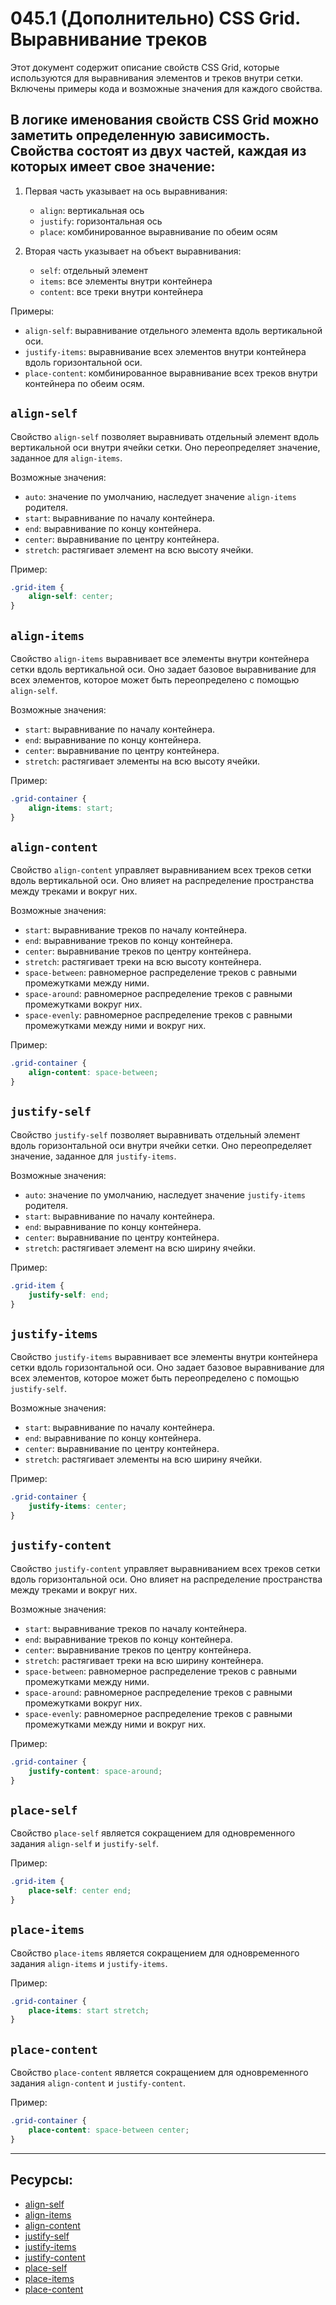 # 045.1 (Дополнительно) CSS Grid. Выравнивание треков

Этот документ содержит описание свойств CSS Grid, которые используются для выравнивания элементов и треков внутри сетки. Включены примеры кода и возможные значения для каждого свойства.

## В логике именования свойств CSS Grid можно заметить определенную зависимость. Свойства состоят из двух частей, каждая из которых имеет свое значение:

1. Первая часть указывает на ось выравнивания:

   - `align`: вертикальная ось
   - `justify`: горизонтальная ось
   - `place`: комбинированное выравнивание по обеим осям

2. Вторая часть указывает на объект выравнивания:
   - `self`: отдельный элемент
   - `items`: все элементы внутри контейнера
   - `content`: все треки внутри контейнера

Примеры:

- `align-self`: выравнивание отдельного элемента вдоль вертикальной оси.
- `justify-items`: выравнивание всех элементов внутри контейнера вдоль горизонтальной оси.
- `place-content`: комбинированное выравнивание всех треков внутри контейнера по обеим осям.

## `align-self`

Свойство `align-self` позволяет выравнивать отдельный элемент вдоль вертикальной оси внутри ячейки сетки. Оно переопределяет значение, заданное для `align-items`.

Возможные значения:

- `auto`: значение по умолчанию, наследует значение `align-items` родителя.
- `start`: выравнивание по началу контейнера.
- `end`: выравнивание по концу контейнера.
- `center`: выравнивание по центру контейнера.
- `stretch`: растягивает элемент на всю высоту ячейки.

Пример:

```css
.grid-item {
	align-self: center;
}
```

## `align-items`

Свойство `align-items` выравнивает все элементы внутри контейнера сетки вдоль вертикальной оси. Оно задает базовое выравнивание для всех элементов, которое может быть переопределено с помощью `align-self`.

Возможные значения:

- `start`: выравнивание по началу контейнера.
- `end`: выравнивание по концу контейнера.
- `center`: выравнивание по центру контейнера.
- `stretch`: растягивает элементы на всю высоту ячейки.

Пример:

```css
.grid-container {
	align-items: start;
}
```

## `align-content`

Свойство `align-content` управляет выравниванием всех треков сетки вдоль вертикальной оси. Оно влияет на распределение пространства между треками и вокруг них.

Возможные значения:

- `start`: выравнивание треков по началу контейнера.
- `end`: выравнивание треков по концу контейнера.
- `center`: выравнивание треков по центру контейнера.
- `stretch`: растягивает треки на всю высоту контейнера.
- `space-between`: равномерное распределение треков с равными промежутками между ними.
- `space-around`: равномерное распределение треков с равными промежутками вокруг них.
- `space-evenly`: равномерное распределение треков с равными промежутками между ними и вокруг них.

Пример:

```css
.grid-container {
	align-content: space-between;
}
```

## `justify-self`

Свойство `justify-self` позволяет выравнивать отдельный элемент вдоль горизонтальной оси внутри ячейки сетки. Оно переопределяет значение, заданное для `justify-items`.

Возможные значения:

- `auto`: значение по умолчанию, наследует значение `justify-items` родителя.
- `start`: выравнивание по началу контейнера.
- `end`: выравнивание по концу контейнера.
- `center`: выравнивание по центру контейнера.
- `stretch`: растягивает элемент на всю ширину ячейки.

Пример:

```css
.grid-item {
	justify-self: end;
}
```

## `justify-items`

Свойство `justify-items` выравнивает все элементы внутри контейнера сетки вдоль горизонтальной оси. Оно задает базовое выравнивание для всех элементов, которое может быть переопределено с помощью `justify-self`.

Возможные значения:

- `start`: выравнивание по началу контейнера.
- `end`: выравнивание по концу контейнера.
- `center`: выравнивание по центру контейнера.
- `stretch`: растягивает элементы на всю ширину ячейки.

Пример:

```css
.grid-container {
	justify-items: center;
}
```

## `justify-content`

Свойство `justify-content` управляет выравниванием всех треков сетки вдоль горизонтальной оси. Оно влияет на распределение пространства между треками и вокруг них.

Возможные значения:

- `start`: выравнивание треков по началу контейнера.
- `end`: выравнивание треков по концу контейнера.
- `center`: выравнивание треков по центру контейнера.
- `stretch`: растягивает треки на всю ширину контейнера.
- `space-between`: равномерное распределение треков с равными промежутками между ними.
- `space-around`: равномерное распределение треков с равными промежутками вокруг них.
- `space-evenly`: равномерное распределение треков с равными промежутками между ними и вокруг них.

Пример:

```css
.grid-container {
	justify-content: space-around;
}
```

## `place-self`

Свойство `place-self` является сокращением для одновременного задания `align-self` и `justify-self`.

Пример:

```css
.grid-item {
	place-self: center end;
}
```

## `place-items`

Свойство `place-items` является сокращением для одновременного задания `align-items` и `justify-items`.

Пример:

```css
.grid-container {
	place-items: start stretch;
}
```

## `place-content`

Свойство `place-content` является сокращением для одновременного задания `align-content` и `justify-content`.

Пример:

```css
.grid-container {
	place-content: space-between center;
}
```

<hr>

## Ресурсы:

- [align-self](https://developer.mozilla.org/ru/docs/Web/CSS/align-self)
- [align-items](https://developer.mozilla.org/ru/docs/Web/CSS/align-items)
- [align-content](https://developer.mozilla.org/ru/docs/Web/CSS/align-content)
- [justify-self](https://developer.mozilla.org/en-US/docs/Web/CSS/justify-self)
- [justify-items](https://developer.mozilla.org/ru/docs/Web/CSS/justify-items)
- [justify-content](https://developer.mozilla.org/ru/docs/Web/CSS/justify-content)
- [place-self](https://developer.mozilla.org/en-US/docs/Web/CSS/place-self)
- [place-items](https://developer.mozilla.org/ru/docs/Web/CSS/place-items)
- [place-content](https://developer.mozilla.org/en-US/docs/Web/CSS/place-content)
